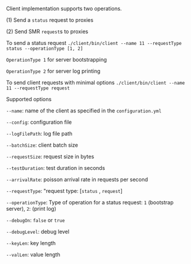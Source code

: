 Client implementation supports two operations.

(1) Send a ```status``` request to proxies

(2) Send SMR ```request```s to proxies

To send a status request ```./client/bin/client --name 11 --requestType status --operationType [1, 2]```

```OperationType 1``` for server bootstrapping 

```OperationType 2``` for server log printing

To send client requests with minimal options ```./client/bin/client --name 11 --requestType request```

Supported options

```--name```: name of the client as specified in the ```configuration.yml```

```--config```: configuration file

```--logFilePath```: log file path

```--batchSize```: client batch size 

```--requestSize```: request size in bytes

```--testDuration```: test duration in seconds

```--arrivalRate```: poisson arrival rate in requests per second

```--requestType```: "request type: [```status``` , ```request```]

```--operationType```: Type of operation for a status request: ```1``` (bootstrap server), ```2```: (print log)

```--debugOn```: ```false``` or ```true```

```--debugLevel```: debug level

```--keyLen```: key length

```--valLen```: value length 